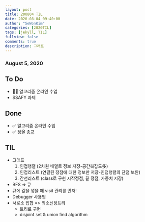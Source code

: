 ```yaml
---
layout: post
title: 200804 TIL
date: 2020-08-04 09:40:00
author: "SeWonKim"
categories: [2020TIL]
tags: [jekyll, TIL]
fullview: false
comments: true
description: 그래프
---
```


### August 5, 2020

## To Do

- 👨‍💻 알고리즘 온라인 수업
- SSAFY 과제

## Done

- ✅ 알고리즘 온라인 수업
- ✅ 정올 종교

## TIL

- 그래프
  1. 인접행렬 (2차원 배열로 정보 저장-공간복잡도多)
  2. 인접리스트 (연결된 정점에 대한 정보만 저장-인접행렬의 단점 보완)
  3. 간선리스트 (class로 구현 시작정점, 끝 정점, 가중치 저장)
- BFS => 큐
- 큐에 값을 넣을 때 visit 관리를 먼저!
- Debugger 사용법
- 서로소 집합 => 최소신장트리
  - 트리로 구현
  - disjoint set & union find algorithm
